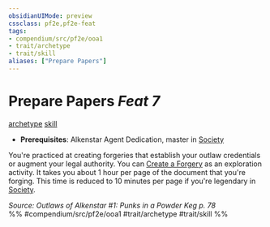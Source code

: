```yaml
---
obsidianUIMode: preview
cssclass: pf2e,pf2e-feat
tags:
- compendium/src/pf2e/ooa1
- trait/archetype
- trait/skill
aliases: ["Prepare Papers"]
---
```

# Prepare Papers  *Feat 7*  
[archetype](archetype.md "Archetype Feat Trait")  [skill](skill.md "Skill Feat Trait")  

- **Prerequisites**: Alkenstar Agent Dedication, master in [Society](skills.md#Society)

You're practiced at creating forgeries that establish your outlaw credentials or augment your legal authority. You can [Create a Forgery](create-forgery.md) as an exploration activity. It takes you about 1 hour per page of the document that you're forging. This time is reduced to 10 minutes per page if you're legendary in [Society](skills.md#Society).

*Source: Outlaws of Alkenstar #1: Punks in a Powder Keg p. 78*  
%% #compendium/src/pf2e/ooa1 #trait/archetype #trait/skill %%